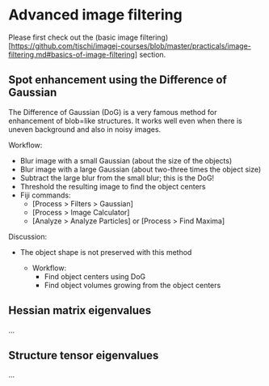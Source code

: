 # Advanced image filtering

Please first check out the (basic image filtering)[https://github.com/tischi/imagej-courses/blob/master/practicals/image-filtering.md#basics-of-image-filtering] section.

## Spot enhancement using the Difference of Gaussian

The Difference of Gaussian (DoG) is a very famous method for enhancement of blob=like structures. It works well even when there is uneven background and also in noisy images.

Workflow:
- Blur image with a small Gaussian (about the size of the objects)
- Blur image with a large Gaussian (about two-three times the object size)
- Subtract the large blur from the small blur; this is the DoG!
- Threshold the resulting image to find the object centers
- Fiji commands:
	- [Process > Filters > Gaussian]
	- [Process > Image Calculator]
	- [Analyze > Analyze Particles] or [Process > Find Maxima]

Discussion:
- The object shape is not preserved with this method

	- Workflow:
		- Find object centers using DoG
		- Find object volumes growing from the object centers
		
    
## Hessian matrix eigenvalues

...

## Structure tensor eigenvalues

...

